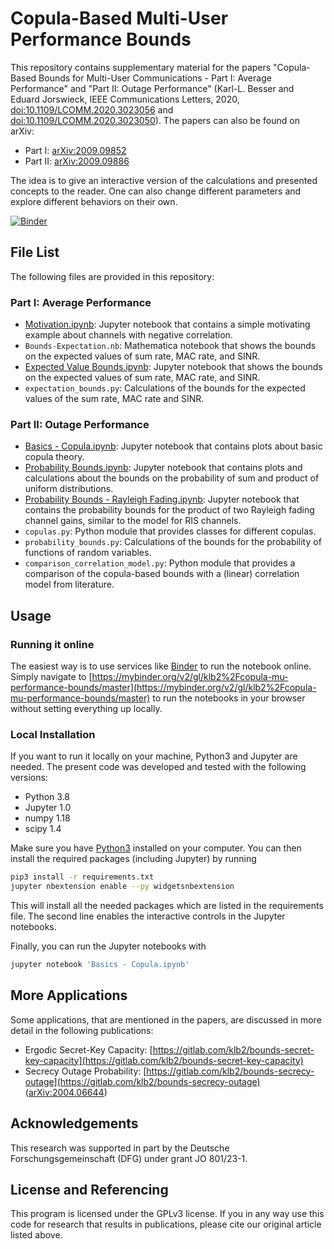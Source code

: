# Copula-Based Multi-User Performance Bounds

This repository contains supplementary material for the papers "Copula-Based
Bounds for Multi-User Communications - Part I: Average Performance" and "Part
II: Outage Performance" (Karl-L. Besser and Eduard Jorswieck, IEEE
Communications Letters, 2020,
[doi:10.1109/LCOMM.2020.3023056](https://doi.org/10.1109/LCOMM.2020.3023056)
and
[doi:10.1109/LCOMM.2020.3023050](https://doi.org/10.1109/LCOMM.2020.3023050)).
The papers can also be found on arXiv:
* Part I: [arXiv:2009.09852](https://arxiv.org/abs/2009.09852)
* Part II: [arXiv:2009.09886](https://arxiv.org/abs/2009.09886)

The idea is to give an interactive version of the calculations and presented
concepts to the reader. One can also change different parameters and explore
different behaviors on their own.

[![Binder](https://mybinder.org/badge_logo.svg)](https://mybinder.org/v2/gl/klb2%2Fcopula-mu-performance-bounds/master)


## File List
The following files are provided in this repository:

### Part I: Average Performance
* [Motivation.ipynb](https://mybinder.org/v2/gl/klb2%2Fcopula-mu-performance-bounds/master?filepath=Motivation.ipynb):
  Jupyter notebook that contains a simple motivating example about channels
  with negative correlation.
* `Bounds-Expectation.nb`: Mathematica notebook that shows the bounds on the
  expected values of sum rate, MAC rate, and SINR.
* [Expected Value Bounds.ipynb](https://mybinder.org/v2/gl/klb2%2Fcopula-mu-performance-bounds/master?filepath=Expected%20Value%20Bounds.ipynb): Jupyter notebook that
  shows the bounds on the expected values of sum rate, MAC rate, and SINR.
* `expectation_bounds.py`: Calculations of the bounds for the expected values
  of the sum rate, MAC rate and SINR.

### Part II: Outage Performance
* [Basics - Copula.ipynb](https://mybinder.org/v2/gl/klb2%2Fcopula-mu-performance-bounds/master?filepath=Basics%20-%20Copula.ipynb): Jupyter notebook that contains plots about basic copula theory.
* [Probability Bounds.ipynb](https://mybinder.org/v2/gl/klb2%2Fcopula-mu-performance-bounds/master?filepath=Probability%20Bounds.ipynb): Jupyter notebook that
  contains plots and calculations about the bounds on the probability of sum
  and product of uniform distributions.
* [Probability Bounds - Rayleigh Fading.ipynb](https://mybinder.org/v2/gl/klb2%2Fcopula-mu-performance-bounds/master?filepath=Probability%20Bounds%20-%20Rayleigh%20Fading.ipynb): Jupyter
  notebook that contains the probability bounds for the product of two Rayleigh
  fading channel gains, similar to the model for RIS channels.
* `copulas.py`: Python module that provides classes for different copulas.
* `probability_bounds.py`: Calculations of the bounds for the probability of
  functions of random variables.
* `comparison_correlation_model.py`: Python module that provides a comparison
  of the copula-based bounds with a (linear) correlation model from literature.


## Usage
### Running it online
The easiest way is to use services like [Binder](https://mybinder.org/) to run
the notebook online. Simply navigate to
[https://mybinder.org/v2/gl/klb2%2Fcopula-mu-performance-bounds/master](https://mybinder.org/v2/gl/klb2%2Fcopula-mu-performance-bounds/master)
to run the notebooks in your browser without setting everything up locally.

### Local Installation
If you want to run it locally on your machine, Python3 and Jupyter are needed.
The present code was developed and tested with the following versions:
- Python 3.8
- Jupyter 1.0
- numpy 1.18
- scipy 1.4

Make sure you have [Python3](https://www.python.org/downloads/) installed on
your computer.
You can then install the required packages (including Jupyter) by running
```bash
pip3 install -r requirements.txt
jupyter nbextension enable --py widgetsnbextension
```
This will install all the needed packages which are listed in the requirements 
file. The second line enables the interactive controls in the Jupyter
notebooks.

Finally, you can run the Jupyter notebooks with
```bash
jupyter notebook 'Basics - Copula.ipynb'
```

## More Applications
Some applications, that are mentioned in the papers, are discussed in more
detail in the following publications:

* Ergodic Secret-Key Capacity:
  [https://gitlab.com/klb2/bounds-secret-key-capacity](https://gitlab.com/klb2/bounds-secret-key-capacity)
* Secrecy Outage Probability:
  [https://gitlab.com/klb2/bounds-secrecy-outage](https://gitlab.com/klb2/bounds-secrecy-outage)
  ([arXiv:2004.06644](https://arxiv.org/abs/2004.06644))


## Acknowledgements
This research was supported in part by the Deutsche Forschungsgemeinschaft
(DFG) under grant JO 801/23-1.


## License and Referencing
This program is licensed under the GPLv3 license. If you in any way use this
code for research that results in publications, please cite our original
article listed above.
